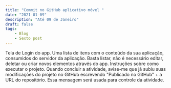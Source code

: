 ```yaml
---
title: "Commit no GitHub aplicativo móvel "
date: "2021-01-09"
description: "Até 09 de Janeiro"
draft: false
tags:
    - Blog
    - Sexto post
---
```


Tela de Login do app.
Uma lista de itens com o conteúdo da sua aplicação, consumidos do servidor da aplicação. 
Basta listar, não é necessário editar, deletar ou criar novos elementos através do app.
Instruções sobre como executar o projeto.
Quando concluir a atividade, avise-me que já subiu suas modificações do projeto no GitHub escrevendo "Publicado no GitHub" +  a URL do repositório. Essa mensagem será usada para controle da atividade.